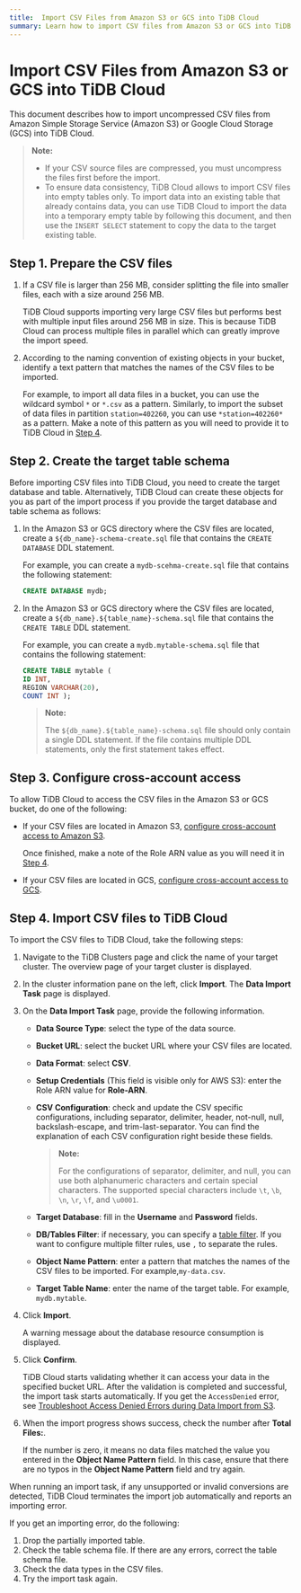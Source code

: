 ```yaml
---
title:  Import CSV Files from Amazon S3 or GCS into TiDB Cloud
summary: Learn how to import CSV files from Amazon S3 or GCS into TiDB Cloud.
---
```


# Import CSV Files from Amazon S3 or GCS into TiDB Cloud

This document describes how to import uncompressed CSV files from Amazon Simple Storage Service (Amazon S3) or Google Cloud Storage (GCS) into TiDB Cloud.

> **Note:**
>
> - If your CSV source files are compressed, you must uncompress the files first before the import.
> - To ensure data consistency, TiDB Cloud allows to import CSV files into empty tables only. To import data into an existing table that already contains data, you can use TiDB Cloud to import the data into a temporary empty table by following this document, and then use the `INSERT SELECT` statement to copy the data to the target existing table.

## Step 1. Prepare the CSV files

1. If a CSV file is larger than 256 MB, consider splitting the file into smaller files, each with a size around 256 MB.

    TiDB Cloud supports importing very large CSV files but performs best with multiple input files around 256 MB in size. This is because TiDB Cloud can process multiple files in parallel which can greatly improve the import speed.

2. According to the naming convention of existing objects in your bucket, identify a text pattern that matches the names of the CSV files to be imported.

    For example, to import all data files in a bucket, you can use the wildcard symbol `*` or `*.csv` as a pattern. Similarly, to import the subset of data files in partition `station=402260`, you can use `*station=402260*` as a pattern. Make a note of this pattern as you will need to provide it to TiDB Cloud in [Step 4](#step-4-import-csv-files-to-tidb-cloud).

## Step 2. Create the target table schema

Before importing CSV files into TiDB Cloud, you need to create the target database and table. Alternatively, TiDB Cloud can create these objects for you as part of the import process if you provide the target database and table schema as follows:

1. In the Amazon S3 or GCS directory where the CSV files are located, create a `${db_name}-schema-create.sql` file that contains the `CREATE DATABASE` DDL statement.

    For example, you can create a `mydb-scehma-create.sql` file that contains the following statement:

    
    ```sql
    CREATE DATABASE mydb;
    ```

2. In the Amazon S3 or GCS directory where the CSV files are located, create a `${db_name}.${table_name}-schema.sql` file that contains the `CREATE TABLE` DDL statement.

    For example, you can create a `mydb.mytable-schema.sql` file that contains the following statement:

    
    ```sql
    CREATE TABLE mytable (
    ID INT,
    REGION VARCHAR(20),
    COUNT INT );
    ```

    > **Note:**
    >
    > The `${db_name}.${table_name}-schema.sql` file should only contain a single DDL statement. If the file contains multiple DDL statements, only the first statement takes effect.

## Step 3. Configure cross-account access

To allow TiDB Cloud to access the CSV files in the Amazon S3 or GCS bucket, do one of the following:

- If your CSV files are located in Amazon S3, [configure cross-account access to Amazon S3](/tidb-cloud/migrate-from-amazon-s3-or-gcs.md#step-2-configure-amazon-s3-access).

    Once finished, make a note of the Role ARN value as you will need it in [Step 4](#step-4-import-csv-files-to-tidb-cloud).

- If your CSV files are located in GCS, [configure cross-account access to GCS](/tidb-cloud/migrate-from-amazon-s3-or-gcs.md#step-2-configure-gcs-access).

## Step 4. Import CSV files to TiDB Cloud

To import the CSV files to TiDB Cloud, take the following steps:

1. Navigate to the TiDB Clusters page and click the name of your target cluster. The overview page of your target cluster is displayed.
2. In the cluster information pane on the left, click **Import**. The **Data Import Task** page is displayed.
3. On the **Data Import Task** page, provide the following information.

    - **Data Source Type**: select the type of the data source.
    - **Bucket URL**: select the bucket URL where your CSV files are located.
    - **Data Format**: select **CSV**.
    - **Setup Credentials** (This field is visible only for AWS S3): enter the Role ARN value for **Role-ARN**.
    - **CSV Configuration**: check and update the CSV specific configurations, including separator, delimiter, header, not-null, null, backslash-escape, and trim-last-separator. You can find the explanation of each CSV configuration right beside these fields.

        > **Note:**
        >
        > For the configurations of separator, delimiter, and null, you can use both alphanumeric characters and certain special characters. The supported special characters include `\t`, `\b`, `\n`, `\r`, `\f`, and `\u0001`.

    - **Target Database**: fill in the **Username** and **Password** fields.
    - **DB/Tables Filter**: if necessary, you can specify a [table filter](/table-filter.md#syntax). If you want to configure multiple filter rules, use `,` to separate the rules.
    - **Object Name Pattern**: enter a pattern that matches the names of the CSV files to be imported. For example,`my-data.csv`.
    - **Target Table Name**: enter the name of the target table. For example, `mydb.mytable`.

4. Click **Import**.

    A warning message about the database resource consumption is displayed.

5. Click **Confirm**.

    TiDB Cloud starts validating whether it can access your data in the specified bucket URL. After the validation is completed and successful, the import task starts automatically. If you get the `AccessDenied` error, see [Troubleshoot Access Denied Errors during Data Import from S3](/tidb-cloud/troubleshoot-import-access-denied-error.md).

6. When the import progress shows success, check the number after **Total Files:**.

    If the number is zero, it means no data files matched the value you entered in the **Object Name Pattern** field. In this case, ensure that there are no typos in the **Object Name Pattern** field and try again.

When running an import task, if any unsupported or invalid conversions are detected, TiDB Cloud terminates the import job automatically and reports an importing error.

If you get an importing error, do the following:

1. Drop the partially imported table.
2. Check the table schema file. If there are any errors, correct the table schema file.
3. Check the data types in the CSV files.
4. Try the import task again.